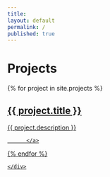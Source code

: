 ```yaml
---
title:
layout: default
permalink: /
published: true
---
```

# Projects
<div class="ProjectContainer">
	<div class="gallery">
  {% for project in site.projects %}
  <div class="projectTile">
    <a href="{{ project.url | prepend: site.baseurl | prepend: site.url }}">
      <div class="projectImage">
      <div class="centered">
          <h2>{{ project.title }}</h2>
      </div>
      <!--<img class="projectImage" src="{{ project.image }}" alt="asd">-->
        <div class="overlay">
            <div class="text">{{ project.description }}</div>
        </div>
      </div>

          </a>
  </div>

  {% endfor %}

	</div>

</div>
